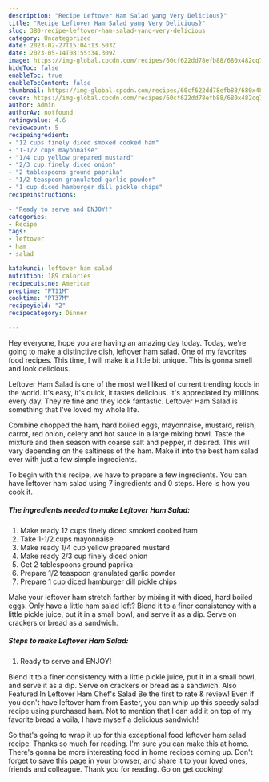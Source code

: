 ```yaml
---
description: "Recipe Leftover Ham Salad yang Very Delicious}"
title: "Recipe Leftover Ham Salad yang Very Delicious}"
slug: 380-recipe-leftover-ham-salad-yang-very-delicious
category: Uncategorized
date: 2023-02-27T15:04:13.503Z
date: 2023-05-14T08:55:34.309Z
image: https://img-global.cpcdn.com/recipes/60cf622dd78efb88/680x482cq70/leftover-ham-salad-recipe-main-photo.jpg
hideToc: false
enableToc: true
enableTocContent: false
thumbnail: https://img-global.cpcdn.com/recipes/60cf622dd78efb88/680x482cq70/leftover-ham-salad-recipe-main-photo.jpg
cover: https://img-global.cpcdn.com/recipes/60cf622dd78efb88/680x482cq70/leftover-ham-salad-recipe-main-photo.jpg
author: Admin
authorAv: notfound
ratingvalue: 4.6
reviewcount: 5
recipeingredient:
- "12 cups finely diced smoked cooked ham"
- "1-1/2 cups mayonnaise"
- "1/4 cup yellow prepared mustard"
- "2/3 cup finely diced onion"
- "2 tablespoons ground paprika"
- "1/2 teaspoon granulated garlic powder"
- "1 cup diced hamburger dill pickle chips"
recipeinstructions:

- "Ready to serve and ENJOY!"
categories:
- Recipe
tags:
- leftover
- ham
- salad

katakunci: leftover ham salad 
nutrition: 189 calories
recipecuisine: American
preptime: "PT11M"
cooktime: "PT37M"
recipeyield: "2"
recipecategory: Dinner

---
```



Hey everyone, hope you are having an amazing day today. Today, we're going to make a distinctive dish, leftover ham salad. One of my favorites food recipes. This time, I will make it a little bit unique. This is gonna smell and look delicious.

Leftover Ham Salad is one of the most well liked of current trending foods in the world. It's easy, it's quick, it tastes delicious. It's appreciated by millions every day. They're fine and they look fantastic. Leftover Ham Salad is something that I've loved my whole life.

Combine chopped the ham, hard boiled eggs, mayonnaise, mustard, relish, carrot, red onion, celery and hot sauce in a large mixing bowl. Taste the mixture and then season with coarse salt and pepper, if desired. This will vary depending on the saltiness of the ham. Make it into the best ham salad ever with just a few simple ingredients.


To begin with this recipe, we have to prepare a few ingredients. You can have leftover ham salad using 7 ingredients and 0 steps. Here is how you cook it.

<!--inarticleads1-->

##### The ingredients needed to make Leftover Ham Salad:

1. Make ready 12 cups finely diced smoked cooked ham
1. Take 1-1/2 cups mayonnaise
1. Make ready 1/4 cup yellow prepared mustard
1. Make ready 2/3 cup finely diced onion
1. Get 2 tablespoons ground paprika
1. Prepare 1/2 teaspoon granulated garlic powder
1. Prepare 1 cup diced hamburger dill pickle chips


Make your leftover ham stretch farther by mixing it with diced, hard boiled eggs. Only have a little ham salad left? Blend it to a finer consistency with a little pickle juice, put it in a small bowl, and serve it as a dip. Serve on crackers or bread as a sandwich. 

<!--inarticleads2-->

##### Steps to make Leftover Ham Salad:


1. Ready to serve and ENJOY!

Blend it to a finer consistency with a little pickle juice, put it in a small bowl, and serve it as a dip. Serve on crackers or bread as a sandwich. Also Featured In Leftover Ham Chef&#39;s Salad Be the first to rate &amp; review! Even if you don&#39;t have leftover ham from Easter, you can whip up this speedy salad recipe using purchased ham. Not to mention that I can add it on top of my favorite bread a voila, I have myself a delicious sandwich! 

So that's going to wrap it up for this exceptional food leftover ham salad recipe. Thanks so much for reading. I'm sure you can make this at home. There's gonna be more interesting food in home recipes coming up. Don't forget to save this page in your browser, and share it to your loved ones, friends and colleague. Thank you for reading. Go on get cooking!
